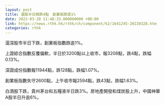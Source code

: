 ```yaml
---
layout: post
title: 滬股半日微跌4點　創業板跌逾1%
date: 2022-03-28 11:48:33.000000000 +08:00
link: https://news.rthk.hk/rthk/ch/component/k2/1641245-20220328.htm
categories: rthk
---
```


滬深股市半日下跌，創業板指數跌逾1%。

上證綜合指數反覆偏軟，半日於3200點以上收市，報3208點，跌4點，跌幅0.13%。

深證成份指數報11944點，跌128點，跌幅1.07%。

創業板指數失守2600點，上午收市報2594點，跌43點，跌幅1.63%。

白酒股下跌，貴州茅台和五糧液半日跌3%。房地產開發和煤炭股上升，中國神華A股半日升逾6%。
